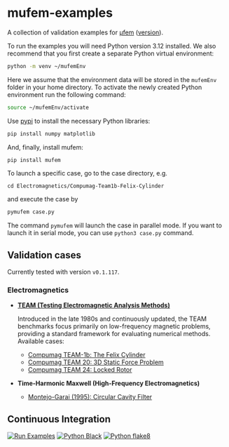 # mufem-examples

A collection of validation examples for [μfem](https://www.raiden-numerics.com/mufem) ([version](VERSION)).

To run the examples you will need Python version 3.12 installed. We also recommend that you first create a separate Python virtual environment:
```bash
python -m venv ~/mufemEnv
```
Here we assume that the environment data will be stored in the `mufemEnv` folder in your home directory. To activate the newly created Python environment run the following command:
```bash
source ~/mufemEnv/activate
```

Use [pypi](https://pypi.org/project/mufem/) to install the necessary Python libraries:
```bash
pip install numpy matplotlib
```
And, finally, install mufem:
```bash
pip install mufem
```

To launch a specific case, go to the case directory, e.g.
```
cd Electromagnetics/Compumag-Team1b-Felix-Cylinder
```
and execute the case by
```bash
pymufem case.py
```
The command `pymufem` will launch the case in parallel mode. If you want to launch it in serial mode, you can use `python3 case.py` command.


## Validation cases

Currently tested with version `v0.1.117`.

### Electromagnetics

* [**TEAM (Testing Electromagnetic Analysis Methods)**](https://www.compumag.org/wp/team/)

  Introduced in the late 1980s and continuously updated, the TEAM benchmarks focus primarily on low-frequency magnetic problems, providing a standard framework for evaluating numerical methods. Available cases:

  - [Compumag TEAM-1b: The Felix Cylinder](Electromagnetics/Compumag-Team1b-Felix-Cylinder/README.md)
  - [Compumag TEAM 20: 3D Static Force Problem](Electromagnetics/Compumag-Team20-3D-Static-Force-Problem/README.md)
  - [Compumag TEAM 24: Locked Rotor](Electromagnetics/Compumag-Team24-Locked-Rotor/README.md)

* **Time-Harmonic Maxwell (High-Frequency Electromagnetics)**
  - [Montejo-Garai (1995): Circular Cavity Filter](Electromagnetics/Montejo-Garai_1995_Circular_Cavity_Filter/README.md)

## Continuous Integration

[![Run Examples](https://github.com/Raiden-Numerics/mufem-examples/actions/workflows/run_cases.yml/badge.svg)](https://github.com/Raiden-Numerics/mufem-examples/actions/workflows/run_cases.yml)
[![Python Black](https://github.com/Raiden-Numerics/mufem-examples/actions/workflows/black-check.yaml/badge.svg)](https://github.com/Raiden-Numerics/mufem-examples/actions/workflows/black-check.yaml)
[![Python flake8](https://github.com/Raiden-Numerics/mufem-examples/actions/workflows/flake8.yaml/badge.svg)](https://github.com/Raiden-Numerics/mufem-examples/actions/workflows/flake8.yaml)
